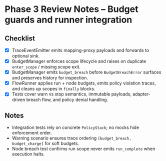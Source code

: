 # Phase 3 Review Notes – Budget guards and runner integration

## Checklist
- [x] TraceEventEmitter emits mapping-proxy payloads and forwards to optional sink.
- [x] BudgetManager enforces scope lifecycle and raises on duplicate `enter_scope` / missing scope exit.
- [x] BudgetManager emits `budget_breach` before `BudgetBreachError` surfaces and preserves history for inspection.
- [x] FlowRunner applies run + node budgets, emits policy violation traces, and cleans up scopes in `finally` blocks.
- [x] Tests cover warn vs stop semantics, immutable payloads, adapter-driven breach flow, and policy denial handling.

## Notes
- Integration tests rely on concrete `PolicyStack`; no mocks hide enforcement order.
- Warning scenario ensures trace ordering `[budget_breach, budget_charge]` for soft budgets.
- Node breach test confirms run scope never emits `run_complete` when execution halts.
